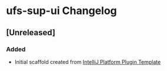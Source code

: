 <!-- Keep a Changelog guide -> https://keepachangelog.com -->

# ufs-sup-ui Changelog

## [Unreleased]
### Added
- Initial scaffold created from [IntelliJ Platform Plugin Template](https://github.com/JetBrains/intellij-platform-plugin-template)
